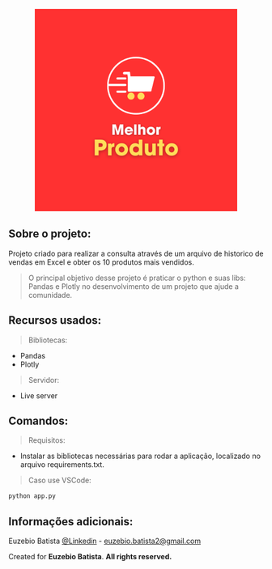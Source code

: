 <p align="center"><img src="./logo/Logotipo.png" width="400" alt="Logo do aplicativo"></p>

## Sobre o projeto:

Projeto criado para realizar a consulta através de um arquivo de historico de vendas em Excel e obter os 10 produtos mais vendidos.

> O principal objetivo desse projeto é praticar o python e suas libs: Pandas e Plotly no desenvolvimento de um projeto que ajude a comunidade.

## Recursos usados:

> Bibliotecas:

- Pandas
- Plotly

> Servidor:

- Live server

## Comandos:

> Requisitos:

- Instalar as bibliotecas necessárias para rodar a aplicação, localizado no arquivo requirements.txt.

> Caso use VSCode:

```sh
python app.py
```

## Informações adicionais:

Euzebio Batista [@Linkedin](https://www.linkedin.com/in/euzebio-batista) - euzebio.batista2@gmail.com

Created for **Euzebio Batista**.
**All rights reserved.**
